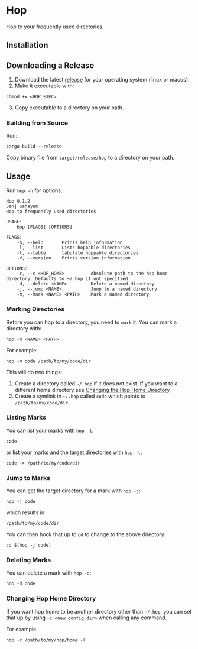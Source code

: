 # Hop

Hop to your frequently used directories.


## Installation

## Downloading a Release

1. Download the latest [release](https://github.com/ssanj/hop/releases) for your operating system (linux or macos).
2. Make it executable with:

```
chmod +x <HOP_EXEC>
```

3. Copy executable to a directory on your path.


### Building from Source

Run:

```
cargo build --release
```

Copy binary file from `target/release/hop` to a directory on your path.


## Usage


Run `hop -h` for options:

```
Hop 0.1.2
Sanj Sahayam
Hop to frequently used directories

USAGE:
    hop [FLAGS] [OPTIONS]

FLAGS:
    -h, --help       Prints help information
    -l, --list       Lists hoppable directories
    -t, --table      tabulate hoppable directories
    -V, --version    Prints version information

OPTIONS:
    -c, --c <HOP_HOME>          Absolute path to the hop home directory. Defaults to ~/.hop if not specified
    -d, --delete <NAME>         Delete a named directory
    -j, --jump <NAME>           Jump to a named directory
    -m, --mark <NAME> <PATH>    Mark a named directory
```

### Marking Directories

Before you can hop to a directory, you need to `mark` it. You can mark a directory with:

```
hop -m <NAME> <PATH>
```

For example:

```
hop -m code /path/to/my/code/dir
```

This will do two things:

1. Create a directory called `~/.hop` if it does not exist. If you want to a different home directory see [Changing the Hop Home Directory](#changing-hop-home-directory)
1. Create a symlink in `~/.hop` called `code` which points to `/path/to/my/code/dir`

### Listing Marks

You can list your marks with `hop -l`:

```
code
```

or list your marks and the target directories with `hop -t`:

```
code -> /path/to/my/code/dir
```

### Jump to Marks

You can get the target directory for a mark with `hop -j`:

```
hop -j code
```

which results in

```
/path/to/my/code/dir
```

You can then hook that up to `cd` to change to the above directory:


```
cd $(hop -j code)
```

### Deleting Marks

You can delete a mark with `hop -d`:

```
hop -d code
```

### Changing Hop Home Directory

If you want hop home to be another directory other than `~/.hop`, you can set that up by using `-c <new_config_dir>` when calling any command.

For example:

```
hop -c /path/to/my/hop/home -l
```
